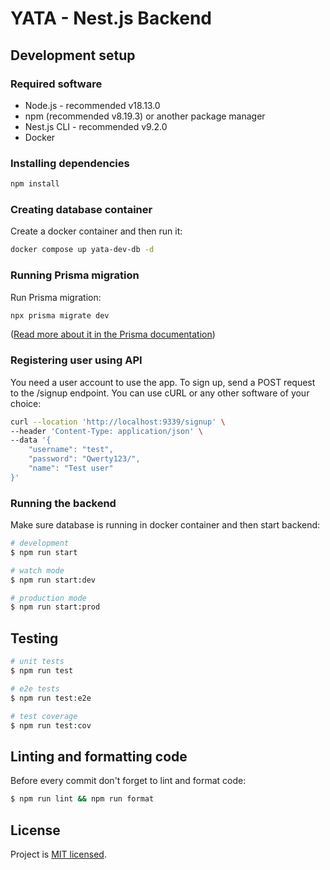 # YATA - Nest.js Backend

## Development setup

### Required software

- Node.js - recommended v18.13.0
- npm (recommended v8.19.3) or another package manager
- Nest.js CLI - recommended v9.2.0
- Docker

### Installing dependencies

```bash
npm install
```

### Creating database container

Create a docker container and then run it:

```bash
docker compose up yata-dev-db -d
```

### Running Prisma migration

Run Prisma migration:

```bash
npx prisma migrate dev
```

([Read more about it in the Prisma documentation](https://www.prisma.io/docs/concepts/components/prisma-migrate/migrate-development-production))

### Registering user using API

You need a user account to use the app.
To sign up, send a POST request to the /signup endpoint.
You can use cURL or any other software of your choice:

```bash
curl --location 'http://localhost:9339/signup' \
--header 'Content-Type: application/json' \
--data '{
    "username": "test",
    "password": "Qwerty123/",
    "name": "Test user"
}'
```

### Running the backend

Make sure database is running in docker container and then start backend:

```bash
# development
$ npm run start

# watch mode
$ npm run start:dev

# production mode
$ npm run start:prod
```

## Testing

```bash
# unit tests
$ npm run test

# e2e tests
$ npm run test:e2e

# test coverage
$ npm run test:cov
```

## Linting and formatting code

Before every commit don't forget to lint and format code:

```bash
$ npm run lint && npm run format
```

## License

Project is [MIT licensed](LICENSE).
